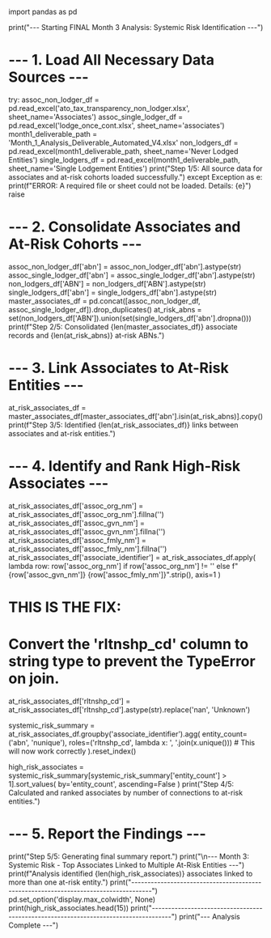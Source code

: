 import pandas as pd

print("--- Starting FINAL Month 3 Analysis: Systemic Risk Identification ---")

# --- 1. Load All Necessary Data Sources ---
try:
    assoc_non_lodger_df = pd.read_excel('ato_tax_transparency_non_lodger.xlsx', sheet_name='Associates')
    assoc_single_lodger_df = pd.read_excel('lodge_once_cont.xlsx', sheet_name='associates')
    month1_deliverable_path = 'Month_1_Analysis_Deliverable_Automated_V4.xlsx'
    non_lodgers_df = pd.read_excel(month1_deliverable_path, sheet_name='Never Lodged Entities')
    single_lodgers_df = pd.read_excel(month1_deliverable_path, sheet_name='Single Lodgement Entities')
    print("Step 1/5: All source data for associates and at-risk cohorts loaded successfully.")
except Exception as e:
    print(f"ERROR: A required file or sheet could not be loaded. Details: {e}")
    raise

# --- 2. Consolidate Associates and At-Risk Cohorts ---
assoc_non_lodger_df['abn'] = assoc_non_lodger_df['abn'].astype(str)
assoc_single_lodger_df['abn'] = assoc_single_lodger_df['abn'].astype(str)
non_lodgers_df['ABN'] = non_lodgers_df['ABN'].astype(str)
single_lodgers_df['abn'] = single_lodgers_df['abn'].astype(str)
master_associates_df = pd.concat([assoc_non_lodger_df, assoc_single_lodger_df]).drop_duplicates()
at_risk_abns = set(non_lodgers_df['ABN']).union(set(single_lodgers_df['abn'].dropna()))
print(f"Step 2/5: Consolidated {len(master_associates_df)} associate records and {len(at_risk_abns)} at-risk ABNs.")

# --- 3. Link Associates to At-Risk Entities ---
at_risk_associates_df = master_associates_df[master_associates_df['abn'].isin(at_risk_abns)].copy()
print(f"Step 3/5: Identified {len(at_risk_associates_df)} links between associates and at-risk entities.")

# --- 4. Identify and Rank High-Risk Associates ---
at_risk_associates_df['assoc_org_nm'] = at_risk_associates_df['assoc_org_nm'].fillna('')
at_risk_associates_df['assoc_gvn_nm'] = at_risk_associates_df['assoc_gvn_nm'].fillna('')
at_risk_associates_df['assoc_fmly_nm'] = at_risk_associates_df['assoc_fmly_nm'].fillna('')
at_risk_associates_df['associate_identifier'] = at_risk_associates_df.apply(
    lambda row: row['assoc_org_nm'] if row['assoc_org_nm'] != '' else f"{row['assoc_gvn_nm']} {row['assoc_fmly_nm']}".strip(),
    axis=1
)

# **THIS IS THE FIX:**
# Convert the 'rltnshp_cd' column to string type to prevent the TypeError on join.
at_risk_associates_df['rltnshp_cd'] = at_risk_associates_df['rltnshp_cd'].astype(str).replace('nan', 'Unknown')

systemic_risk_summary = at_risk_associates_df.groupby('associate_identifier').agg(
    entity_count=('abn', 'nunique'),
    roles=('rltnshp_cd', lambda x: ', '.join(x.unique())) # This will now work correctly
).reset_index()

high_risk_associates = systemic_risk_summary[systemic_risk_summary['entity_count'] > 1].sort_values(
    by='entity_count', ascending=False
)
print("Step 4/5: Calculated and ranked associates by number of connections to at-risk entities.")

# --- 5. Report the Findings ---
print("Step 5/5: Generating final summary report.")
print("\n--- Month 3: Systemic Risk - Top Associates Linked to Multiple At-Risk Entities ---")
print(f"Analysis identified {len(high_risk_associates)} associates linked to more than one at-risk entity.")
print("------------------------------------------------------------------------------------")
pd.set_option('display.max_colwidth', None)
print(high_risk_associates.head(15))
print("------------------------------------------------------------------------------------")
print("--- Analysis Complete ---")
